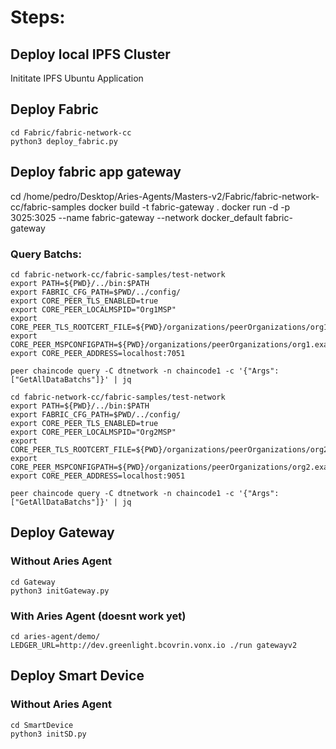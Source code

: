 # Steps:

## Deploy local IPFS Cluster

Inititate IPFS Ubuntu Application

## Deploy Fabric
```
cd Fabric/fabric-network-cc
python3 deploy_fabric.py 
```

## Deploy fabric app gateway
cd /home/pedro/Desktop/Aries-Agents/Masters-v2/Fabric/fabric-network-cc/fabric-samples
docker build -t fabric-gateway .
docker run -d -p 3025:3025 --name fabric-gateway --network docker_default fabric-gateway



### Query Batchs:
```
cd fabric-network-cc/fabric-samples/test-network
export PATH=${PWD}/../bin:$PATH
export FABRIC_CFG_PATH=$PWD/../config/
export CORE_PEER_TLS_ENABLED=true
export CORE_PEER_LOCALMSPID="Org1MSP"
export CORE_PEER_TLS_ROOTCERT_FILE=${PWD}/organizations/peerOrganizations/org1.example.com/peers/peer0.org1.example.com/tls/ca.crt
export CORE_PEER_MSPCONFIGPATH=${PWD}/organizations/peerOrganizations/org1.example.com/users/Admin@org1.example.com/msp
export CORE_PEER_ADDRESS=localhost:7051

peer chaincode query -C dtnetwork -n chaincode1 -c '{"Args":["GetAllDataBatchs"]}' | jq

cd fabric-network-cc/fabric-samples/test-network
export PATH=${PWD}/../bin:$PATH
export FABRIC_CFG_PATH=$PWD/../config/
export CORE_PEER_TLS_ENABLED=true
export CORE_PEER_LOCALMSPID="Org2MSP"
export CORE_PEER_TLS_ROOTCERT_FILE=${PWD}/organizations/peerOrganizations/org2.example.com/peers/peer0.org2.example.com/tls/ca.crt
export CORE_PEER_MSPCONFIGPATH=${PWD}/organizations/peerOrganizations/org2.example.com/users/Admin@org2.example.com/msp
export CORE_PEER_ADDRESS=localhost:9051

peer chaincode query -C dtnetwork -n chaincode1 -c '{"Args":["GetAllDataBatchs"]}' | jq
```

## Deploy Gateway
### Without Aries Agent
```
cd Gateway
python3 initGateway.py
```
### With Aries Agent (doesnt work yet)
```
cd aries-agent/demo/
LEDGER_URL=http://dev.greenlight.bcovrin.vonx.io ./run gatewayv2
```
## Deploy Smart Device
### Without Aries Agent
```
cd SmartDevice
python3 initSD.py
```




